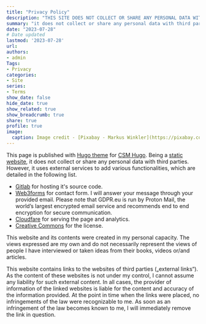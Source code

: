 ```yaml
---
title: "Privacy Policy"
description: "THIS SITE DOES NOT COLLECT OR SHARE ANY PERSONAL DATA WITH THIRD PARTIES."
summary: "it does not collect or share any personal data with third parties."
date: "2023-07-28"
# Date updated
lastmod: '2023-07-28'
url: 
authors: 
- admin
Tags: 
- Privacy
categories: 
- Site
series: 
- Terms
show_date: false
hide_date: true
show_related: true
show_breadcrumb: true
share: true
profile: true
image:
  caption: Image credit - [Pixabay - Markus Winkler](https://pixabay.com/photos/privacy-policy-dsgvo-5243225/)
---
```


This page is published with [Hugo theme](https://themes.gohugo.io/) for [CSM Hugo](https://gohugo.io). Being a [static website](https://en.wikipedia.org/wiki/Static_web_page), it does not collect or share any personal data with third parties. However, it uses external services to add various functionalities, which are detailed in the following list.

- [<i class="fa-brands fa-gitlab"></i> Gitlab](https://about/about.gitlab.com/privacy/) for hosting it's source code.
- [<i class="fa-solid fa-address-book"></i> Web3forms](https://web3forms.com/privacy) for contact form. I will answer your message through your provided email. Please note that GDPR.eu is run by Proton Mail, the world’s largest encrypted email service and recommends end to end encryption for secure communication.
- [<i class="fa-brands fa-cloudflare"></i> Cloudfare](https://www.cloudflare.com/en-gb/privacypolicy/) for serving the page and analytics.
- [<i class="fa-brands fa-creative-commons"></i> Creative Commons](https://creativecommons.org/privacy/) for the license.

This website and its contents were created in my personal capacity. The views expressed are my own and do not necessarily represent the views of people I have interviewed or taken ideas from their books, videos or/and articles.

This website contains links to the websites of third parties („external links“). As the content of these websites is not under my control, I cannot assume any liability for such external content. In all cases, the provider of information of the linked websites is liable for the content and accuracy of the information provided. At the point in time when the links were placed, no infringements of the law were recognizable to me. As soon as an infringement of the law becomes known to me, I will immediately remove the link in question.
